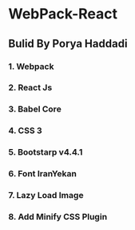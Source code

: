 # WebPack-React

## Bulid By Porya Haddadi
### 1. Webpack
### 2. React Js
### 3. Babel Core
### 4. CSS 3
### 5. Bootstarp v4.4.1
### 6. Font IranYekan
### 7. Lazy Load Image
### 8. Add Minify CSS Plugin

